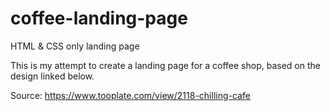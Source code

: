 # coffee-landing-page
HTML &amp; CSS only landing page

This is my attempt to create a landing page for a coffee shop, based on the design linked below.

Source: https://www.tooplate.com/view/2118-chilling-cafe
